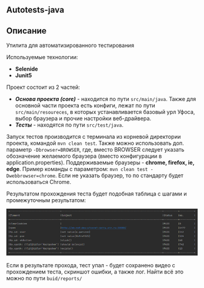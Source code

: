 ## Autotests-java

## Описание
Утилита для автоматизированного тестирования

Используемые технологии: 
- **Selenide**
- **Junit5**

Проект состоит из 2 частей:
- ***Основа проекта (core)*** - находится по пути `src/main/java`. Также для основной части проекта есть конфиги, лежат по пути `src/main/resoureces`, в которых устанавливается базовый урл Уфоса, выбор браузера и прочие настройки веб-драйвера.
- ***Тесты*** - находятся по пути `src/test/java`.

Запуск тестов производится с терминала из корневой директории проекта, командой `mvn clean test`. Также можно использовать доп. параметр `-Dbrowser=BROWSER`, где, вместо BROWSER следует указать обозначение желаемого браузера (вместо конфигурации в application.properties). Поддерживаемые браузеры - **chrome, firefox, ie, edge**. Пример команды с параметром: `mvn clean test -Dwebbrowser=chrome`. Если не указать браузер, то по стандарту будет использоваться Chrome.

Результатом прохождения теста будет подобная таблица с шагами и промежуточным результатом:

![img.png](img.png)

Если в результате прохода, тест упал - будет сохранено видео с прохождением теста, скриншот ошибки, а также лог. Найти всё это можно по пути `buid/reports/`
